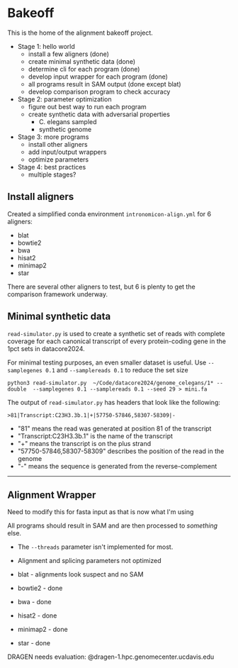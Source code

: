 Bakeoff
=======

This is the home of the alignment bakeoff project.

- Stage 1: hello world
	- install a few aligners (done)
	- create minimal synthetic data (done)
	- determine cli for each program (done)
	- develop input wrapper for each program (done)
	- all programs result in SAM output (done except blat)
	- develop comparison program to check accuracy
- Stage 2: parameter optimization
	- figure out best way to run each program
	- create synthetic data with adversarial properties
		- C. elegans sampled
		- synthetic genome
- Stage 3: more programs
	- install other aligners
	- add input/output wrappers
	- optimize parameters
- Stage 4: best practices
	- multiple stages?

## Install aligners ##

Created a simplified conda environment `intronomicon-align.yml` for 6 aligners:

- blat
- bowtie2
- bwa
- hisat2
- minimap2
- star

There are several other aligners to test, but 6 is plenty to get the comparison
framework underway.

## Minimal synthetic data ##

`read-simulator.py` is used to create a synthetic set of reads with complete
coverage for each canonical transcript of every protein-coding gene in the 1pct
sets in datacore2024.

For minimal testing purposes, an even smaller dataset is useful. Use
`--samplegenes 0.1` and `--samplereads 0.1` to reduce the set size

```
python3 read-simulator.py  ~/Code/datacore2024/genome_celegans/1* --double  --samplegenes 0.1 --samplereads 0.1 --seed 29 > mini.fa
```

The output of `read-simulator.py` has headers that look like the following:

```
>81|Transcript:C23H3.3b.1|+|57750-57846,58307-58309|-
```

- "81" means the read was generated at position 81 of the transcript
- "Transcript:C23H3.3b.1" is the name of the transcript
- "+" means the transcript is on the plus strand
- "57750-57846,58307-58309" describes the position of the read in the genome
- "-" means the sequence is generated from the reverse-complement

------------------------------------------------------------------------------

## Alignment Wrapper ##

Need to modify this for fasta input as that is now what I'm using

All programs should result in SAM and are then processed to _something_ else.

- The `--threads` parameter isn't implemented for most.
- Alignment and splicing parameters not optimized

- blat - alignments look suspect and no SAM
- bowtie2 - done
- bwa - done
- hisat2 - done
- minimap2 - done
- star - done

DRAGEN needs evaluation: @dragen-1.hpc.genomecenter.ucdavis.edu
